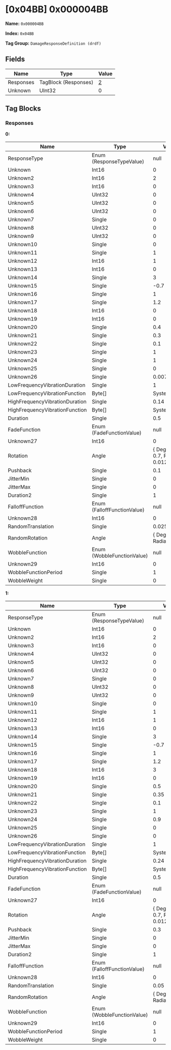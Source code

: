 # [0x04BB] 0x000004BB

**Name:** ```0x000004BB```

**Index:** ```0x04BB```

**Tag Group:** ```DamageResponseDefinition (drdf)```

## Fields

Name	| Type	| Value
---	|---	|---	|
Responses	|TagBlock (Responses)	|[2](#responses)
Unknown	|UInt32	|0


## Tag Blocks

### Responses

**0:**

Name	| Type	| Value
---	|---	|---	|
ResponseType	|Enum (ResponseTypeValue)	|null
Unknown	|Int16	|0
Unknown2	|Int16	|2
Unknown3	|Int16	|0
Unknown4	|UInt32	|0
Unknown5	|UInt32	|0
Unknown6	|UInt32	|0
Unknown7	|Single	|0
Unknown8	|UInt32	|0
Unknown9	|UInt32	|0
Unknown10	|Single	|0
Unknown11	|Single	|1
Unknown12	|Int16	|1
Unknown13	|Int16	|0
Unknown14	|Single	|3
Unknown15	|Single	|-0.7
Unknown16	|Single	|1
Unknown17	|Single	|1.2
Unknown18	|Int16	|0
Unknown19	|Int16	|0
Unknown20	|Single	|0.4
Unknown21	|Single	|0.3
Unknown22	|Single	|0.1
Unknown23	|Single	|1
Unknown24	|Single	|1
Unknown25	|Single	|0
Unknown26	|Single	|0.00784314
LowFrequencyVibrationDuration	|Single	|1
LowFrequencyVibrationFunction	|Byte[]	|System.Byte[]
HighFrequencyVibrationDuration	|Single	|0.14
HighFrequencyVibrationFunction	|Byte[]	|System.Byte[]
Duration	|Single	|0.5
FadeFunction	|Enum (FadeFunctionValue)	|null
Unknown27	|Int16	|0
Rotation	|Angle	|{ Degrees: 0.7, Radians: 0.0122173 }
Pushback	|Single	|0.1
JitterMin	|Single	|0
JitterMax	|Single	|0
Duration2	|Single	|1
FalloffFunction	|Enum (FalloffFunctionValue)	|null
Unknown28	|Int16	|0
RandomTranslation	|Single	|0.025
RandomRotation	|Angle	|{ Degrees: 0, Radians: 0 }
WobbleFunction	|Enum (WobbleFunctionValue)	|null
Unknown29	|Int16	|0
WobbleFunctionPeriod	|Single	|1
WobbleWeight	|Single	|0


**1:**

Name	| Type	| Value
---	|---	|---	|
ResponseType	|Enum (ResponseTypeValue)	|null
Unknown	|Int16	|0
Unknown2	|Int16	|2
Unknown3	|Int16	|0
Unknown4	|UInt32	|0
Unknown5	|UInt32	|0
Unknown6	|UInt32	|0
Unknown7	|Single	|0
Unknown8	|UInt32	|0
Unknown9	|UInt32	|0
Unknown10	|Single	|0
Unknown11	|Single	|1
Unknown12	|Int16	|1
Unknown13	|Int16	|0
Unknown14	|Single	|3
Unknown15	|Single	|-0.7
Unknown16	|Single	|1
Unknown17	|Single	|1.2
Unknown18	|Int16	|3
Unknown19	|Int16	|0
Unknown20	|Single	|0.5
Unknown21	|Single	|0.35
Unknown22	|Single	|0.1
Unknown23	|Single	|1
Unknown24	|Single	|0.9
Unknown25	|Single	|0
Unknown26	|Single	|0
LowFrequencyVibrationDuration	|Single	|1
LowFrequencyVibrationFunction	|Byte[]	|System.Byte[]
HighFrequencyVibrationDuration	|Single	|0.24
HighFrequencyVibrationFunction	|Byte[]	|System.Byte[]
Duration	|Single	|0.5
FadeFunction	|Enum (FadeFunctionValue)	|null
Unknown27	|Int16	|0
Rotation	|Angle	|{ Degrees: 0.7, Radians: 0.0122173 }
Pushback	|Single	|0.3
JitterMin	|Single	|0
JitterMax	|Single	|0
Duration2	|Single	|1
FalloffFunction	|Enum (FalloffFunctionValue)	|null
Unknown28	|Int16	|0
RandomTranslation	|Single	|0.05
RandomRotation	|Angle	|{ Degrees: 0, Radians: 0 }
WobbleFunction	|Enum (WobbleFunctionValue)	|null
Unknown29	|Int16	|0
WobbleFunctionPeriod	|Single	|1
WobbleWeight	|Single	|0


